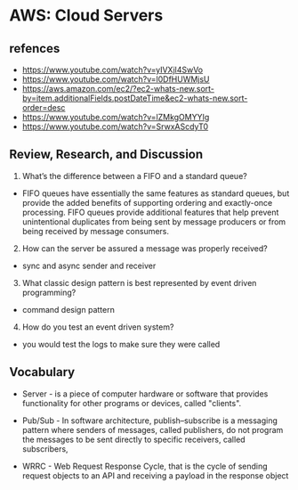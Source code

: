 # AWS: Cloud Servers

## refences

- https://www.youtube.com/watch?v=yIVXjl4SwVo
- https://www.youtube.com/watch?v=l0DfHUWMjsU
- https://aws.amazon.com/ec2/?ec2-whats-new.sort-by=item.additionalFields.postDateTime&ec2-whats-new.sort-order=desc
- https://www.youtube.com/watch?v=lZMkgOMYYIg
- https://www.youtube.com/watch?v=SrwxAScdyT0

## Review, Research, and Discussion

1. What’s the difference between a FIFO and a standard queue?

- FIFO queues have essentially the same features as standard queues, but provide the added benefits of supporting ordering and exactly-once processing. FIFO queues provide additional features that help prevent unintentional duplicates from being sent by message producers or from being received by message consumers.

2. How can the server be assured a message was properly received?

- sync and async sender and receiver

3. What classic design pattern is best represented by event driven programming?

- command design pattern

4. How do you test an event driven system?

- you would test the logs to make sure they were called

## Vocabulary

- Server - is a piece of computer hardware or software that provides functionality for other programs or devices, called "clients".

- Pub/Sub - In software architecture, publish–subscribe is a messaging pattern where senders of messages, called publishers, do not program the messages to be sent directly to specific receivers, called subscribers,

- WRRC - Web Request Response Cycle, that is the cycle of sending request objects to an API and receiving a payload in the response object
